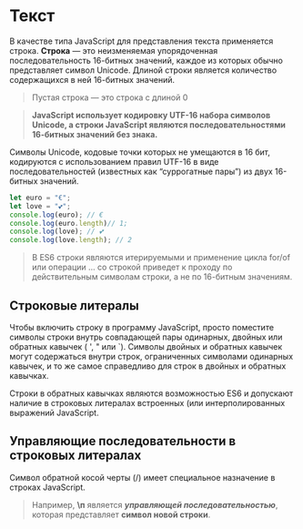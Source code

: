 # Текст

В качестве типа JavaScript для представления текста применяется строка. **Строка** — это неизменяемая упорядоченная последовательность 16-битных значений, каждое из которых обычно представляет символ Unicode. Длиной строки является количество содержащихся в ней 16-битных значений.

>  Пустая строка — это строка с длиной 0

> **JavaScript использует кодировку UTF-16 набора символов Unicode, а строки JavaScript являются последовательностями 16-битных значений без знака.**

Символы Unicode, кодовые точки которых не умещаются в 16 бит, кодируются с использованием правил UTF-16 в виде последовательностей (известных как “суррогатные пары”) из двух 16-битных значений.

```javascript
let euro = "€";
let love = "💕";
console.log(euro); // €
console.log(euro.length)// 1;
console.log(love); // 💕
console.log(love.length); // 2
```

> В ES6 строки являются итерируемыми и применение цикла for/of или операции ... со строкой приведет к проходу по действительным символам строки, а не по 16-битным значениям.

## Строковые литералы
Чтобы включить строку в программу JavaScript, просто поместите символы строки внутрь совпадающей пары одинарных, двойных или обратных кавычек ( ', " или `). Символы двойных и обратных кавычек могут содержаться внутри строк, ограниченных символами одинарных кавычек, и то же самое справедливо для строк в двойных и обратных кавычках.

Строки в обратных кавычках являются возможностью ES6 и допускают наличие в строковых литералах встроенных (или интерполированных выражений JavaScript.

## Управляющие последовательности в строковых литералах

Символ обратной косой черты (/) имеет специальное назначение в строках JavaScript. 

> Например, **\п** является ***управляющей последовательностью***, которая представляет **символ новой строки**.